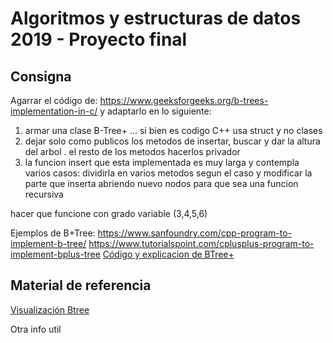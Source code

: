 # Algoritmos y estructuras de datos 2019 - Proyecto final

## Consigna
Agarrar el código de: https://www.geeksforgeeks.org/b-trees-implementation-in-c/ y adaptarlo en lo siguiente:

1. armar una clase B-Tree+ ... si bien es codigo C++ usa struct y no clases
2. dejar solo como publicos los metodos de insertar, buscar y dar la altura del arbol . el resto de los metodos hacerlos privador
3. la funcion insert que esta implementada es muy larga y contempla varios casos: dividirla en varios metodos segun el caso y modificar la parte que inserta abriendo nuevo nodos para que sea una funcion recursiva


hacer que funcione con grado variable (3,4,5,6)

Ejemplos de B+Tree:
https://www.sanfoundry.com/cpp-program-to-implement-b-tree/
https://www.tutorialspoint.com/cplusplus-program-to-implement-bplus-tree
[Código y explicacion de BTree+](http://datastruct2.blogspot.com/2015/08/arboles-b.html)

## Material de referencia
[Visualización Btree](https://www.cs.usfca.edu/~galles/visualization/BPlusTree.html)


Otra info util
